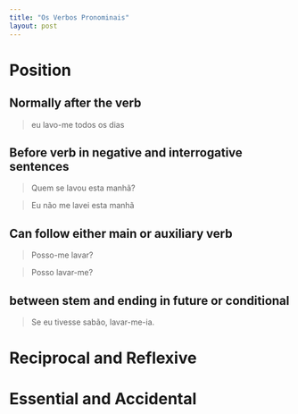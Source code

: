 ```yaml
---
title: "Os Verbos Pronominais"
layout: post
---
```


# Position

## Normally after the verb

> eu lavo-me todos os dias

## Before verb in negative and interrogative sentences
 
> Quem se lavou esta manhã?

> Eu não me lavei esta manhã

## Can follow either main or auxiliary verb

> Posso-me lavar?

> Posso lavar-me?

## between stem and ending in future or conditional


> Se eu tivesse sabão, lavar-me-ia.



# Reciprocal and Reflexive

# Essential and Accidental
